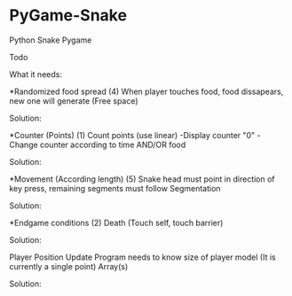 # PyGame-Snake
Python Snake Pygame

Todo

What it needs:

*Randomized food spread (4)
When player touches food, food dissapears, new one will generate (Free space)

Solution:

*Counter (Points) (1)
Count points (use linear)
-Display counter "0"
-Change counter according to time AND/OR food

Solution:

*Movement (According length) (5)
Snake head must point in direction of key press, remaining segments must follow
Segmentation

Solution:

*Endgame conditions (2)
Death (Touch self, touch barrier)

Solution:

Player Position Update
Program needs to know size of player model (It is currently a single point)
Array(s)

Solution:
